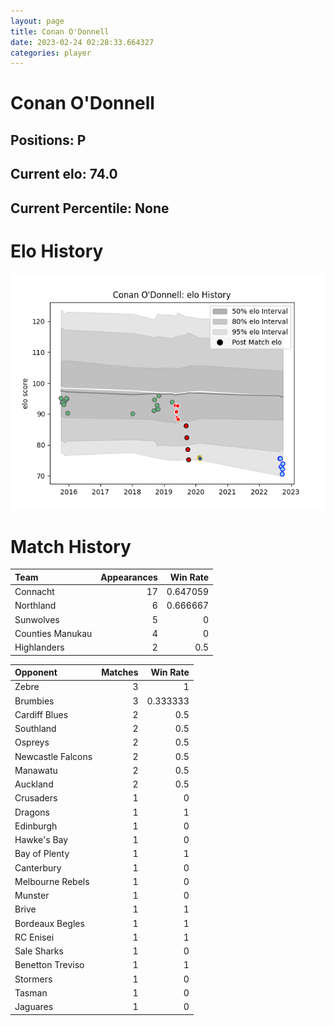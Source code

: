 ```yaml
---  
layout: page  
title: Conan O'Donnell  
date: 2023-02-24 02:28:33.664327  
categories: player  
---
```

# Conan O'Donnell

## Positions: P

## Current elo: 74.0

## Current Percentile: None

# Elo History


![elo history](history_ConanO'Donnell.png)
# Match History


| Team             |   Appearances |   Win Rate |
|:-----------------|--------------:|-----------:|
| Connacht         |            17 |   0.647059 |
| Northland        |             6 |   0.666667 |
| Sunwolves        |             5 |   0        |
| Counties Manukau |             4 |   0        |
| Highlanders      |             2 |   0.5      |

| Opponent          |   Matches |   Win Rate |
|:------------------|----------:|-----------:|
| Zebre             |         3 |   1        |
| Brumbies          |         3 |   0.333333 |
| Cardiff Blues     |         2 |   0.5      |
| Southland         |         2 |   0.5      |
| Ospreys           |         2 |   0.5      |
| Newcastle Falcons |         2 |   0.5      |
| Manawatu          |         2 |   0.5      |
| Auckland          |         2 |   0.5      |
| Crusaders         |         1 |   0        |
| Dragons           |         1 |   1        |
| Edinburgh         |         1 |   0        |
| Hawke's Bay       |         1 |   0        |
| Bay of Plenty     |         1 |   1        |
| Canterbury        |         1 |   0        |
| Melbourne Rebels  |         1 |   0        |
| Munster           |         1 |   0        |
| Brive             |         1 |   1        |
| Bordeaux Begles   |         1 |   1        |
| RC Enisei         |         1 |   1        |
| Sale Sharks       |         1 |   0        |
| Benetton Treviso  |         1 |   1        |
| Stormers          |         1 |   0        |
| Tasman            |         1 |   0        |
| Jaguares          |         1 |   0        |
